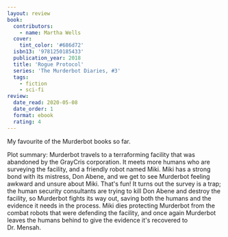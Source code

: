 ```yaml
---
layout: review
book:
  contributors:
    - name: Martha Wells
  cover:
    tint_color: '#686d72'
  isbn13: '9781250185433'
  publication_year: 2018
  title: 'Rogue Protocol'
  series: 'The Murderbot Diaries, #3'
  tags:
    - fiction
    - sci-fi
review:
  date_read: 2020-05-08
  date_order: 1
  format: ebook
  rating: 4
---
```


My favourite of the Murderbot books so far.

Plot summary: Murderbot travels to a terraforming facility that was abandoned by the GrayCris corporation.
It meets more humans who are surveying the facility, and a friendly robot named Miki.
Miki has a strong bond with its mistress, Don Abene, and we get to see Murderbot feeling awkward and unsure about Miki. That's fun!
It turns out the survey is a trap; the human security consultants are trying to kill Don Abene and destroy the facility, so Murderbot fights its way out, saving both the humans and the evidence it needs in the process.
Miki dies protecting Murderbot from the combat robots that were defending the facility, and once again Murderbot leaves the humans behind to give the evidence it's recovered to Dr.&nbsp;Mensah.
